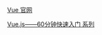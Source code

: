 [Vue 官网](https://vuejs.bootcss.com)

[Vue.js——60分钟快速入门  系列](https://www.cnblogs.com/keepfool/p/5619070.html)

